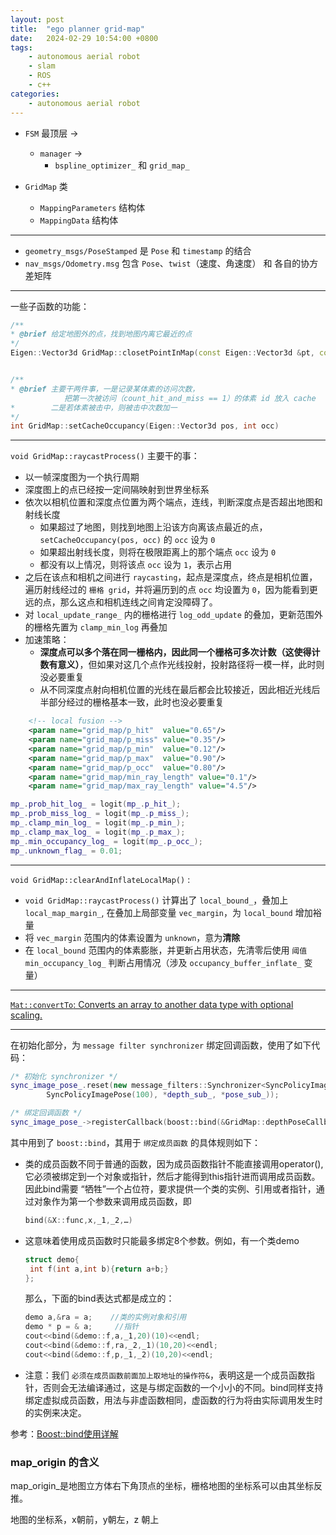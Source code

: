 ```yaml
---
layout: post
title:  "ego planner grid-map"
date:   2024-02-29 10:54:00 +0800
tags: 
    - autonomous aerial robot
    - slam
    - ROS
    - c++
categories:
    - autonomous aerial robot
---
```


- `FSM` 最顶层 -> 
     - `manager` -> 
        - `bspline_optimizer_` 和 `grid_map_`

- `GridMap` 类
    - `MappingParameters` 结构体
    - `MappingData` 结构体


---

- `geometry_msgs/PoseStamped` 是 `Pose` 和 `timestamp` 的结合
- `nav_msgs/Odometry.msg` 包含 `Pose`、`twist`（速度、角速度） 和 各自的协方差矩阵

---

一些子函数的功能：
```c++
/**
* @brief 给定地图外的点，找到地图内离它最近的点
*/
Eigen::Vector3d GridMap::closetPointInMap(const Eigen::Vector3d &pt, const Eigen::Vector3d &camera_pt)


/**
* @brief 主要干两件事，一是记录某体素的访问次数，
            把第一次被访问（count_hit_and_miss == 1）的体素 id 放入 cache
*        二是若体素被击中，则被击中次数加一
*/
int GridMap::setCacheOccupancy(Eigen::Vector3d pos, int occ)

```
---
`void GridMap::raycastProcess()` 主要干的事：
- 以一帧深度图为一个执行周期
- 深度图上的点已经按一定间隔映射到世界坐标系
- 依次以相机位置和深度点位置为两个端点，连线，判断深度点是否超出地图和射线长度
    - 如果超过了地图，则找到地图上沿该方向离该点最近的点，`setCacheOccupancy(pos, occ)` 的 `occ` 设为 `0`
    - 如果超出射线长度，则将在极限距离上的那个端点 `occ` 设为 `0`
    - 都没有以上情况，则将该点 `occ` 设为 `1`，表示占用
- 之后在该点和相机之间进行 `raycasting`，起点是深度点，终点是相机位置，遍历射线经过的 `栅格 grid`，并将遍历到的点 `occ` 均设置为 `0`，因为能看到更远的点，那么这点和相机连线之间肯定没障碍了。
- 对 `local_update_range_` 内的栅格进行 `log_odd_update` 的叠加，更新范围外的栅格先置为 `clamp_min_log` 再叠加
- 加速策略：
    - **深度点可以多个落在同一栅格内，因此同一个栅格可多次计数（这使得计数有意义）**，但如果对这几个点作光线投射，投射路径将一模一样，此时则没必要重复
    - 从不同深度点射向相机位置的光线在最后都会比较接近，因此相近光线后半部分经过的栅格基本一致，此时也没必要重复

```xml
    <!-- local fusion -->
    <param name="grid_map/p_hit"  value="0.65"/>
    <param name="grid_map/p_miss" value="0.35"/>
    <param name="grid_map/p_min"  value="0.12"/>
    <param name="grid_map/p_max"  value="0.90"/>
    <param name="grid_map/p_occ"  value="0.80"/>
    <param name="grid_map/min_ray_length" value="0.1"/>
    <param name="grid_map/max_ray_length" value="4.5"/>
```
```c++
mp_.prob_hit_log_ = logit(mp_.p_hit_);
mp_.prob_miss_log_ = logit(mp_.p_miss_);
mp_.clamp_min_log_ = logit(mp_.p_min_);
mp_.clamp_max_log_ = logit(mp_.p_max_);
mp_.min_occupancy_log_ = logit(mp_.p_occ_);
mp_.unknown_flag_ = 0.01;
```
---
`void GridMap::clearAndInflateLocalMap()` :
- `void GridMap::raycastProcess()` 计算出了 `local_bound_`，叠加上`local_map_margin_`, 在叠加上局部变量 `vec_margin`，为 `local_bound` 增加裕量
- 将 `vec_margin` 范围内的体素设置为 `unknown`，意为**清除**
- 在 `local_bound` 范围内的体素膨胀，并更新占用状态，先清零后使用 `阈值 min_occupancy_log_` 判断占用情况（涉及 `occupancy_buffer_inflate_` 变量）

---

[`Mat::convertTo`: Converts an array to another data type with optional scaling.](https://docs.opencv.org/2.4/modules/core/doc/basic_structures.html#mat-convertto)

---

在初始化部分，为 `message filter synchronizer` 绑定回调函数，使用了如下代码：

```c++
/* 初始化 synchronizer */
sync_image_pose_.reset(new message_filters::Synchronizer<SyncPolicyImagePose>(
        SyncPolicyImagePose(100), *depth_sub_, *pose_sub_));

/* 绑定回调函数 */
sync_image_pose_->registerCallback(boost::bind(&GridMap::depthPoseCallback, this, _1, _2));
```

其中用到了 `boost::bind`，其用于 `绑定成员函数` 的具体规则如下：
- 类的成员函数不同于普通的函数，因为成员函数指针不能直接调用operator(),它必须被绑定到一个对象或指针，然后才能得到this指针进而调用成员函数。因此bind需要 “牺牲”一个占位符，要求提供一个类的实例、引用或者指针，通过对象作为第一个参数来调用成员函数，即
    ```c++
    bind(&X::func,x,_1,_2,…)
    ```
- 这意味着使用成员函数时只能最多绑定8个参数。例如，有一个类demo
    ```c++
    struct demo{
     int f(int a,int b){return a+b;}
    };
    ```
    那么，下面的bind表达式都是成立的：
    ```c++
    demo a,&ra = a;    //类的实例对象和引用
    demo * p = & a;     //指针
    cout<<bind(&demo::f,a,_1,20)(10)<<endl;
    cout<<bind(&demo::f,ra,_2,_1)(10,20)<<endl;
    cout<<bind(&demo::f,p,_1,_2)(10,20)<<endl;
    ```
- 注意：我们 `必须在成员函数前面加上取地址的操作符&`，表明这是一个成员函数指针，否则会无法编译通过，这是与绑定函数的一个小小的不同。bind同样支持绑定虚拟成员函数，用法与非虚函数相同，虚函数的行为将由实际调用发生时的实例来决定。

参考：[Boost::bind使用详解](https://www.cnblogs.com/blueoverflow/p/4740093.html)



### map_origin 的含义

map_origin_是地图立方体右下角顶点的坐标，栅格地图的坐标系可以由其坐标反推。

地图的坐标系，x朝前，y朝左，z 朝上


